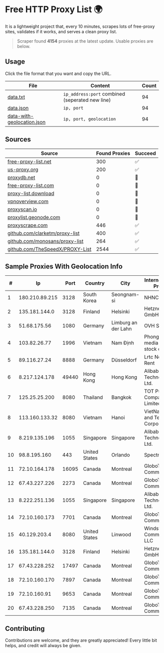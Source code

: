 
# Free HTTP Proxy List 🌍

It is a lightweight project that, every 10 minutes, scrapes lots of free-proxy sites, validates if it works, and serves a clean proxy list.


> Scraper found **4154** proxies at the latest update. Usable proxies are below.

## Usage

Click the file format that you want and copy the URL.


|File|Content|Count|
|----|-------|-----|
|[data.txt](https://raw.githubusercontent.com/themiralay/Proxy-List-World/master/data.txt)|`ip_address:port` combined (seperated new line)|94|
|[data.json](https://raw.githubusercontent.com/themiralay/Proxy-List-World/master/data.json)|`ip, port`|94|
|[data-with-geolocation.json](https://raw.githubusercontent.com/themiralay/Proxy-List-World/master/data-with-geolocation.json)|`ip, port, geolocation`|94|

## Sources

|Source|Found Proxies|Succeed|
|------|-------------|-------|
|[free-proxy-list.net](https://free-proxy-list.net)|300|✅|
|[us-proxy.org](https://www.us-proxy.org)|200|✅|
|[proxydb.net](http://proxydb.net)|0|🚫|
|[free-proxy-list.com](https://free-proxy-list.com/?page=&port=&type%5B%5D=http&type%5B%5D=https&up_time=0&search=Search)|0|🚫|
|[proxy-list.download](https://www.proxy-list.download/HTTP)|0|🚫|
|[vpnoverview.com](https://vpnoverview.com/privacy/anonymous-browsing/free-proxy-servers)|0|🚫|
|[proxyscan.io](https://www.proxyscan.io)|0|🚫|
|[proxylist.geonode.com](https://proxylist.geonode.com/api/proxy-list?limit=300&page=1&sort_by=lastChecked&sort_type=desc&protocols=http,https)|0|🚫|
|[proxyscrape.com](https://api.proxyscrape.com/v2/?request=displayproxies&protocol=http&timeout=10000&country=all&ssl=all&anonymity=all)|446|✅|
|[github.com/clarketm/proxy-list](https://raw.githubusercontent.com/clarketm/proxy-list/master/proxy-list-raw.txt)|400|✅|
|[github.com/monosans/proxy-list](https://raw.githubusercontent.com/monosans/proxy-list/main/proxies/http.txt)|264|✅|
|[github.com/TheSpeedX/PROXY-List](https://raw.githubusercontent.com/TheSpeedX/PROXY-List/master/http.txt)|2544|✅|


## Sample Proxies With Geolocation Info

|#|Ip|Port|Country|City|Internet Service Provider|
|-|--|----|-------|----|-------------------------|
|1|180.210.89.215|3128|South Korea|Seongnam-si|NHNCLOUD|
|2|135.181.144.0|3128|Finland|Helsinki|Hetzner Online GmbH|
|3|51.68.175.56|1080|Germany|Limburg an der Lahn|OVH SAS|
|4|103.82.26.77|1996|Vietnam|Nam Định|Phong Thuy media joint stock company|
|5|89.116.27.24|8888|Germany|Düsseldorf|Lrtc Network Rent|
|6|8.217.124.178|49440|Hong Kong|Hong Kong|Alibaba (US) Technology Co., Ltd.|
|7|125.25.25.200|8080|Thailand|Bangkok|TOT Public Company Limited|
|8|113.160.133.32|8080|Vietnam|Hanoi|VietNam Post and Telecom Corporation|
|9|8.219.135.196|1055|Singapore|Singapore|Alibaba (US) Technology Co., Ltd.|
|10|98.8.195.160|443|United States|Orlando|Spectrum|
|11|72.10.164.178|16095|Canada|Montreal|GloboTech Communications|
|12|67.43.227.226|2273|Canada|Montreal|GloboTech Communications|
|13|8.222.251.136|1055|Singapore|Singapore|Alibaba (US) Technology Co., Ltd.|
|14|72.10.160.173|7701|Canada|Montreal|GloboTech Communications|
|15|40.129.203.4|8080|United States|Linwood|Windstream Communications LLC|
|16|135.181.144.0|3128|Finland|Helsinki|Hetzner Online GmbH|
|17|67.43.228.252|17497|Canada|Montreal|GloboTech Communications|
|18|72.10.160.170|7897|Canada|Montreal|GloboTech Communications|
|19|72.10.160.91|9653|Canada|Montreal|GloboTech Communications|
|20|67.43.228.250|7135|Canada|Montreal|GloboTech Communications|



## Contributing

Contributions are welcome, and they are greatly appreciated! Every
little bit helps, and credit will always be given.

